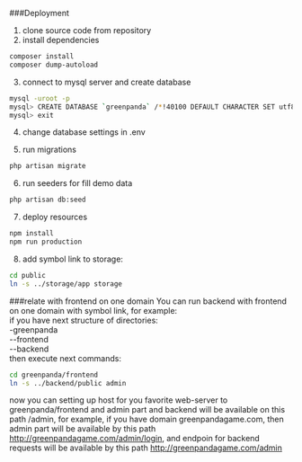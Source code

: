 ###Deployment
1. clone source code from repository
2. install dependencies
```bash
composer install
composer dump-autoload
```
3. connect to mysql server and create database
```bash
mysql -uroot -p
mysql> CREATE DATABASE `greenpanda` /*!40100 DEFAULT CHARACTER SET utf8 */;
mysql> exit
```
4. change database settings in .env

5. run migrations
```bash
php artisan migrate
```
6. run seeders for fill demo data
```bash
php artisan db:seed
```

7. deploy resources
```bash
npm install
npm run production
```
8. add symbol link to storage:
```bash
cd public
ln -s ../storage/app storage
```
###relate with frontend on one domain
You can run backend with frontend on one domain with symbol link, 
for example:   
if you have next structure of directories:  
-greenpanda  
--frontend  
--backend  
then execute next commands:  
```bash
cd greenpanda/frontend
ln -s ../backend/public admin
```
now you can setting up host for you favorite web-server to greenpanda/frontend and admin part and backend 
will be available on this path /admin, for example, if you have domain greenpandagame.com, 
then admin part will be available by this path  http://greenpandagame.com/admin/login, and endpoin for backend requests will be available by this path http://greenpandagame.com/admin  